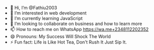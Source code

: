 - 👋 Hi, I’m @Fathiu2003
- 👀 I’m interested in web development 
- 🌱 I’m currently learning JavaScript 
- 💞️ I’m looking to collaborate on business and how to learn more 
- 📫 How to reach me on WhatsApp https://wa.me+2348112202352
- 😄 Pronouns: My Success Will Shock The World 
- ⚡ Fun fact: Life is Like Hot Tea, Don't Rush It Just Sip It.

<!---
Fathiu2003/Fathiu2003 is a ✨ special ✨ repository because its `README.md` (this file) appears on your GitHub profile.
You can click the Preview link to take a look at your changes.
--->
